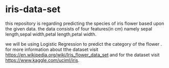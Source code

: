 # iris-data-set
this repository is regarding predicting the species of iris flower based upon the given data.
the data consists of four features(in cm) namely sepal length,sepal width,petal length,petal width.

we will be using Logistic Regression to predict the category of the flower .
for more information about tthe dataset visit https://en.wikipedia.org/wiki/Iris_flower_data_set
and for the dataset visit https://www.kaggle.com/uciml/iris.


